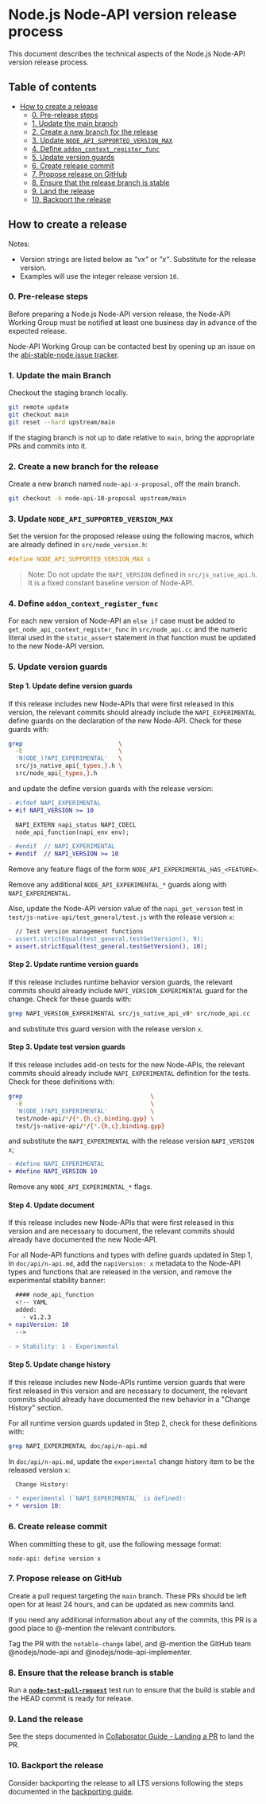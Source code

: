 # Node.js Node-API version release process

This document describes the technical aspects of the Node.js Node-API version
release process.

## Table of contents

* [How to create a release](#how-to-create-a-release)
  * [0. Pre-release steps](#0-pre-release-steps)
  * [1. Update the main branch](#1-update-the-main-branch)
  * [2. Create a new branch for the release](#2-create-a-new-branch-for-the-release)
  * [3. Update `NODE_API_SUPPORTED_VERSION_MAX`](#3-update-node_api_supported_version_max)
  * [4. Define `addon_context_register_func`](#4-define-addon_context_register_func)
  * [5. Update version guards](#5-update-version-guards)
  * [6. Create release commit](#6-create-release-commit)
  * [7. Propose release on GitHub](#7-propose-release-on-github)
  * [8. Ensure that the release branch is stable](#8-ensure-that-the-release-branch-is-stable)
  * [9. Land the release](#9-land-the-release)
  * [10. Backport the release](#10-backport-the-release)

## How to create a release

Notes:

* Version strings are listed below as _"vx"_ or _"x"_. Substitute for
  the release version.
* Examples will use the integer release version `10`.

### 0. Pre-release steps

Before preparing a Node.js Node-API version release, the Node-API Working Group
must be notified at least one business day in advance of the expected release.

Node-API Working Group can be contacted best by opening up an issue on the
[abi-stable-node issue tracker][].

### 1. Update the main Branch

Checkout the staging branch locally.

```bash
git remote update
git checkout main
git reset --hard upstream/main
```

If the staging branch is not up to date relative to `main`, bring the
appropriate PRs and commits into it.

### 2. Create a new branch for the release

Create a new branch named `node-api-x-proposal`, off the main branch.

```bash
git checkout -b node-api-10-proposal upstream/main
```

### 3. Update `NODE_API_SUPPORTED_VERSION_MAX`

Set the version for the proposed release using the following macros, which are
already defined in `src/node_version.h`:

```c
#define NODE_API_SUPPORTED_VERSION_MAX x
```

> Note: Do not update the `NAPI_VERSION` defined in `src/js_native_api.h`. It
> is a fixed constant baseline version of Node-API.

### 4. Define `addon_context_register_func`

For each new version of Node-API an `else if` case must be added to
`get_node_api_context_register_func` in `src/node_api.cc` and the numeric
literal used in the `static_assert` statement in that function must be updated
to the new Node-API version.

### 5. Update version guards

#### Step 1. Update define version guards

If this release includes new Node-APIs that were first released in this
version, the relevant commits should already include the `NAPI_EXPERIMENTAL`
define guards on the declaration of the new Node-API. Check for these guards
with:

```bash
grep                           \
  -E                           \
  'N(ODE_)?API_EXPERIMENTAL'   \
  src/js_native_api{_types,}.h \
  src/node_api{_types,}.h
```

and update the define version guards with the release version:

```diff
- #ifdef NAPI_EXPERIMENTAL
+ #if NAPI_VERSION >= 10

  NAPI_EXTERN napi_status NAPI_CDECL
  node_api_function(napi_env env);

- #endif  // NAPI_EXPERIMENTAL
+ #endif  // NAPI_VERSION >= 10
```

Remove any feature flags of the form `NODE_API_EXPERIMENTAL_HAS_<FEATURE>`.

Remove any additional `NODE_API_EXPERIMENTAL_*` guards along with
`NAPI_EXPERIMENTAL`.

Also, update the Node-API version value of the `napi_get_version` test in
`test/js-native-api/test_general/test.js` with the release version `x`:

```diff
  // Test version management functions
- assert.strictEqual(test_general.testGetVersion(), 9);
+ assert.strictEqual(test_general.testGetVersion(), 10);
```

#### Step 2. Update runtime version guards

If this release includes runtime behavior version guards, the relevant commits
should already include `NAPI_VERSION_EXPERIMENTAL` guard for the change. Check
for these guards with:

```bash
grep NAPI_VERSION_EXPERIMENTAL src/js_native_api_v8* src/node_api.cc
```

and substitute this guard version with the release version `x`.

#### Step 3. Update test version guards

If this release includes add-on tests for the new Node-APIs, the relevant
commits should already include `NAPI_EXPERIMENTAL` definition for the tests.
Check for these definitions with:

```bash
grep                                    \
  -E                                    \
  'N(ODE_)?API_EXPERIMENTAL'            \
  test/node-api/*/{*.{h,c},binding.gyp} \
  test/js-native-api/*/{*.{h,c},binding.gyp}
```

and substitute the `NAPI_EXPERIMENTAL` with the release version
`NAPI_VERSION x`;

```diff
- #define NAPI_EXPERIMENTAL
+ #define NAPI_VERSION 10
```

Remove any `NODE_API_EXPERIMENTAL_*` flags.

#### Step 4. Update document

If this release includes new Node-APIs that were first released in this
version and are necessary to document, the relevant commits should already
have documented the new Node-API.

For all Node-API functions and types with define guards updated in Step 1,
in `doc/api/n-api.md`, add the `napiVersion: x` metadata to the Node-API types
and functions that are released in the version, and remove the experimental
stability banner:

```diff
  #### node_api_function
  <!-- YAML
  added:
    - v1.2.3
+ napiVersion: 10
  -->

- > Stability: 1 - Experimental
```

#### Step 5. Update change history

If this release includes new Node-APIs runtime version guards that were first
released in this version and are necessary to document, the relevant commits
should already have documented the new behavior in a "Change History" section.

For all runtime version guards updated in Step 2, check for these definitions
with:

```bash
grep NAPI_EXPERIMENTAL doc/api/n-api.md
```

In `doc/api/n-api.md`, update the `experimental` change history item to be the
released version `x`:

```diff
  Change History:

- * experimental (`NAPI_EXPERIMENTAL` is defined):
+ * version 10:
```

### 6. Create release commit

When committing these to git, use the following message format:

```text
node-api: define version x
```

### 7. Propose release on GitHub

Create a pull request targeting the `main` branch. These PRs should be left
open for at least 24 hours, and can be updated as new commits land.

If you need any additional information about any of the commits, this PR is a
good place to @-mention the relevant contributors.

Tag the PR with the `notable-change` label, and @-mention the GitHub team
@nodejs/node-api and @nodejs/node-api-implementer.

### 8. Ensure that the release branch is stable

Run a **[`node-test-pull-request`](https://ci.nodejs.org/job/node-test-pull-request/)**
test run to ensure that the build is stable and the HEAD commit is ready for
release.

### 9. Land the release

See the steps documented in [Collaborator Guide - Landing a PR][] to land the
PR.

### 10. Backport the release

Consider backporting the release to all LTS versions following the steps
documented in the [backporting guide][].

[Collaborator Guide - Landing a PR]: ./collaborator-guide.md#landing-pull-requests
[abi-stable-node issue tracker]: https://github.com/nodejs/abi-stable-node/issues
[backporting guide]: backporting-to-release-lines.md
